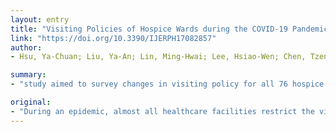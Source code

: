 ```yaml
---
layout: entry
title: "Visiting Policies of Hospice Wards during the COVID-19 Pandemic: An Environmental Scan in Taiwan"
link: "https://doi.org/10.3390/IJERPH17082857"
author:
- Hsu, Ya-Chuan; Liu, Ya-An; Lin, Ming-Hwai; Lee, Hsiao-Wen; Chen, Tzeng-Ji; Chou, Li-Fang; Hwang, Shinn-Jang

summary:
- "study aimed to survey changes in visiting policy for all 76 hospice wards in Taiwan during the COVID-19 pandemic in March 2020. The changes were assessed by the number of visitors per patient allowed at one time, the daily number of visiting slots, and the amount of hours open daily. Differences in visiting policies were also investigated. One quarter (n = 20) of the 67 hospices that allowed visiting had different visiting policies to those of ordinary hospitals in the same hospital. Nine (11."

original:
- "During an epidemic, almost all healthcare facilities restrict the visiting of patients to prevent disease transmission. For hospices with terminally ill patients, the trade-off between compassion and infection control becomes a difficult decision. This study aimed to survey the changes in visiting policy for all 76 hospice wards in Taiwan during the COVID-19 pandemic in March 2020. The altered visiting policies were assessed by the number of visitors per patient allowed at one time, the daily number of visiting slots, the number of hours open daily, and requisites for hospice ward entry. The differences in visiting policies between hospice wards and ordinary wards were also investigated. Data were collected by reviewing the official website of each hospital and were supplemented by phone calls in cases where no information was posted on the website. One quarter (n = 20) of hospice wards had different visiting policies to those of ordinary wards in the same hospital. Only one hospice ward operated an open policy, and in contrast, nine (11.8%) stopped visits entirely. Among the 67 hospice wards that allowed visiting, at most, two visitors at one time per patient were allowed in 46 (68.6%), one visiting time daily was allowed in 32 (47.8%), one hour of visiting per day was allowed in 29 (43.3%), and checking of identity and travel history was carried out in 12 wards (17.9%). During the COVID-19 pandemic, nearly all hospice wards in Taiwan changed their visiting policies, but the degree of restriction varied. Further studies could measure the impacts of visiting policy changes on patients and healthcare professionals."
---
```


